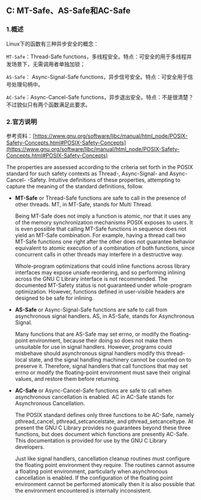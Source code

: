 ## C: MT-Safe、AS-Safe和AC-Safe

### 1.概述

Linux下的函数有三种异步安全的概念：

`MT-Safe`：Thread-Safe functions，多线程安全。特点：可安全的用于多线程并发场景下，无需调用者单独加锁；

`AS-Safe`： Async-Signal-Safe functions，异步信号安全。特点：可安全用于信号处理句柄中。

`AC-Safe`：Async-Cancel-Safe functions，异步退出安全。特点：不是很清楚？不过貌似只有两个函数满足此要求。

### 2.官方说明

参考资料：[https://www.gnu.org/software/libc/manual/html_node/POSIX-Safety-Concepts.html#POSIX-Safety-Concepts](https://www.gnu.org/software/libc/manual/html_node/POSIX-Safety-Concepts.html#POSIX-Safety-Concepts)

The properties are assessed according to the criteria set forth in the POSIX standard for such safety contexts as Thread-, Async-Signal- and Async-Cancel- -Safety. Intuitive definitions of these properties, attempting to capture the meaning of the standard definitions, follow.

* **MT-Safe** or Thread-Safe functions are safe to call in the presence of other threads. MT, in MT-Safe, stands for Multi Thread.

  Being MT-Safe does not imply a function is atomic, nor that it uses any of the memory synchronization mechanisms POSIX exposes to users. It is even possible that calling MT-Safe functions in sequence does not yield an MT-Safe combination. For example, having a thread call two MT-Safe functions one right after the other does not guarantee behavior equivalent to atomic execution of a combination of both functions, since concurrent calls in other threads may interfere in a destructive way.

  Whole-program optimizations that could inline functions across library interfaces may expose unsafe reordering, and so performing inlining across the GNU C Library interface is not recommended. The documented MT-Safety status is not guaranteed under whole-program optimization. However, functions defined in user-visible headers are designed to be safe for inlining.

* **AS-Safe** or Async-Signal-Safe functions are safe to call from asynchronous signal handlers. AS, in AS-Safe, stands for Asynchronous Signal.

  Many functions that are AS-Safe may set errno, or modify the floating-point environment, because their doing so does not make them unsuitable for use in signal handlers. However, programs could misbehave should asynchronous signal handlers modify this thread-local state, and the signal handling machinery cannot be counted on to preserve it. Therefore, signal handlers that call functions that may set errno or modify the floating-point environment must save their original values, and restore them before returning.

* **AC-Safe** or Async-Cancel-Safe functions are safe to call when asynchronous cancellation is enabled. AC in AC-Safe stands for Asynchronous Cancellation.

  The POSIX standard defines only three functions to be AC-Safe, namely pthread_cancel, pthread_setcancelstate, and pthread_setcanceltype. At present the GNU C Library provides no guarantees beyond these three functions, but does document which functions are presently AC-Safe. This documentation is provided for use by the GNU C Library developers.

  Just like signal handlers, cancellation cleanup routines must configure the floating point environment they require. The routines cannot assume a floating point environment, particularly when asynchronous cancellation is enabled. If the configuration of the floating point environment cannot be performed atomically then it is also possible that the environment encountered is internally inconsistent.